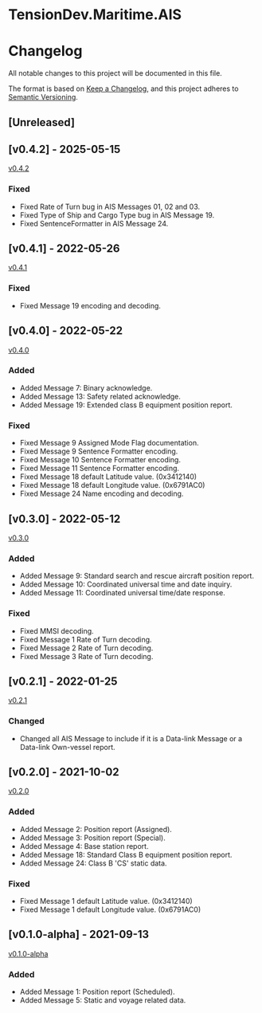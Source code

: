 # TensionDev.Maritime.AIS

# Changelog
All notable changes to this project will be documented in this file.

The format is based on [Keep a Changelog](https://keepachangelog.com/en/1.0.0/),
and this project adheres to [Semantic Versioning](https://semver.org/spec/v2.0.0.html).

## [Unreleased]

## [v0.4.2] - 2025-05-15
[v0.4.2](https://github.com/TensionDev/AutomaticIdentificationSystem/releases/tag/v0.4.2)

### Fixed
- Fixed Rate of Turn bug in AIS Messages 01, 02 and 03.
- Fixed Type of Ship and Cargo Type bug in AIS Message 19.
- Fixed SentenceFormatter in AIS Message 24.


## [v0.4.1] - 2022-05-26
[v0.4.1](https://github.com/TensionDev/AutomaticIdentificationSystem/releases/tag/v0.4.1)

### Fixed
- Fixed Message 19 encoding and decoding.


## [v0.4.0] - 2022-05-22
[v0.4.0](https://github.com/TensionDev/AutomaticIdentificationSystem/releases/tag/v0.4.0)

### Added
- Added Message 7: Binary acknowledge.
- Added Message 13: Safety related acknowledge.
- Added Message 19: Extended class B equipment position report.

### Fixed
- Fixed Message 9 Assigned Mode Flag documentation.
- Fixed Message 9 Sentence Formatter encoding.
- Fixed Message 10 Sentence Formatter encoding.
- Fixed Message 11 Sentence Formatter encoding.
- Fixed Message 18 default Latitude value. (0x3412140)
- Fixed Message 18 default Longitude value. (0x6791AC0)
- Fixed Message 24 Name encoding and decoding.


## [v0.3.0] - 2022-05-12
[v0.3.0](https://github.com/TensionDev/AutomaticIdentificationSystem/releases/tag/v0.3.0)

### Added
- Added Message 9: Standard search and rescue aircraft position report.
- Added Message 10: Coordinated universal time and date inquiry.
- Added Message 11: Coordinated universal time/date response.

### Fixed
- Fixed MMSI decoding.
- Fixed Message 1 Rate of Turn decoding.
- Fixed Message 2 Rate of Turn decoding.
- Fixed Message 3 Rate of Turn decoding.


## [v0.2.1] - 2022-01-25
[v0.2.1](https://github.com/TensionDev/AutomaticIdentificationSystem/releases/tag/v0.2.1)

### Changed
- Changed all AIS Message to include if it is a Data-link Message or a Data-link Own-vessel report.


## [v0.2.0] - 2021-10-02
[v0.2.0](https://github.com/TensionDev/AutomaticIdentificationSystem/releases/tag/v0.2.0)

### Added
- Added Message 2: Position report (Assigned).
- Added Message 3: Position report (Special).
- Added Message 4: Base station report.
- Added Message 18: Standard Class B equipment position report.
- Added Message 24: Class B 'CS' static data.

### Fixed
- Fixed Message 1 default Latitude value. (0x3412140)
- Fixed Message 1 default Longitude value. (0x6791AC0)


## [v0.1.0-alpha] - 2021-09-13
[v0.1.0-alpha](https://github.com/TensionDev/AutomaticIdentificationSystem/releases/tag/v0.1.0-alpha)

### Added
- Added Message 1: Position report (Scheduled).
- Added Message 5: Static and voyage related data.